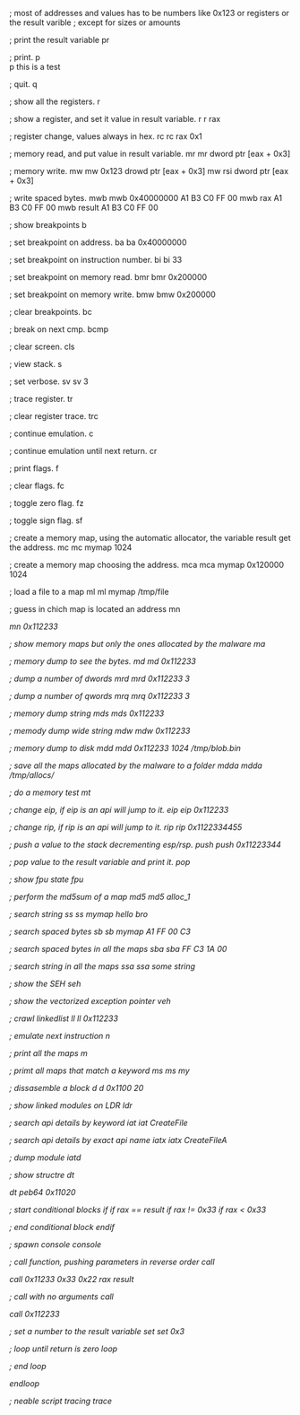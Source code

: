 ; most of addresses and values has to be numbers like 0x123 or registers or the result varible
; except for sizes or amounts


; print the result variable
pr

; print.
p <message>    
p this is a test

; quit.
q

; show all the registers.
r

; show a register, and set it value in result variable.
r <reg>
r rax

; register change, values always in hex.
rc <reg> <value>
rc rax 0x1

; memory read, and put value in result variable.
mr <operand>
mr dword ptr [eax + 0x3]

; memory write.
mw <value> <operand>
mw 0x123 drowd ptr [eax + 0x3]
mw rsi dword ptr [eax + 0x3]

; write spaced bytes.
mwb <addr> <bytes>
mwb 0x40000000 A1 B3 C0 FF 00
mwb rax A1 B3 C0 FF 00
mwb result A1 B3 C0 FF 00

; show breakpoints 
b

; set breakpoint on address.
ba <addr>
ba 0x40000000

; set breakpoint on instruction number.
bi <num>
bi 33

; set breakpoint on memory read.
bmr <addr>
bmr 0x200000

; set breakpoint on memory write.
bmw <addr>
bmw 0x200000

; clear breakpoints.
bc

; break on next cmp.
bcmp

; clear screen.
cls

; view stack.
s

; set verbose.
sv <num>
sv 3

; trace register.
tr <reg>

; clear register trace.
trc

; continue emulation.
c

; continue emulation until next return.
cr

; print flags.
f

; clear flags.
fc

; toggle zero flag.
fz

; toggle sign flag.
sf

; create a memory map, using the automatic allocator, the variable result get the address.
mc <mapname> <size>
mc mymap 1024

; create a memory map choosing the address.
mca <mapname> <addr> <size>
mca mymap 0x120000 1024

; load a file to a map
ml <mapname> <filename>
ml mymap /tmp/file

; guess in chich map is located an address
mn <address>
mn 0x112233

; show memory maps but only the ones allocated by the malware
ma

; memory dump to see the bytes.
md <addr>
md 0x112233

; dump a number of dwords
mrd <addr> <number>
mrd 0x112233 3

; dump a number of qwords
mrq <addr> <number>
mrq 0x112233 3

; memory dump string
mds <addr>
mds 0x112233

; memody dump wide string
mdw <addr>
mdw 0x112233

; memory dump to disk
mdd <addr> <sz> <filename>
mdd 0x112233 1024 /tmp/blob.bin

; save all the maps allocated by the malware to a folder
mdda <folder>
mdda /tmp/allocs/

; do a memory test
mt

; change eip, if eip is an api will jump to it.
eip <addr>
eip 0x112233


; change rip, if rip is an api will jump to it.
rip <addr>
rip 0x1122334455


; push a value to the stack decrementing esp/rsp.
push <hexvalue>
push 0x11223344

; pop value to the result variable and print it.
pop

; show fpu state
fpu

; perform the md5sum of a map
md5 <mapname>
md5 alloc_1

; search string
ss <mapname> <string>
ss mymap hello bro

; search spaced bytes
sb <mapname> <spaced bytes>
sb mymap A1 FF 00 C3

; search spaced bytes in all the maps
sba <spaced bytes>
sba FF C3 1A 00

; search string in all the maps
ssa <string>
ssa some string

; show the SEH
seh

; show the vectorized exception pointer
veh

; crawl linkedlist
ll <addr>
ll 0x112233

; emulate next instruction
n

; print all the maps
m

; primt all maps that match a keyword
ms <keyword>
ms my

; dissasemble a block
d <addr> <sz>
d 0x1100 20

; show linked modules on LDR
ldr

; search api details by keyword
iat <keyword>
iat CreateFile

; search api details by exact api name
iatx <apiname>
iatx CreateFileA

; dump module
iatd

; show structre 
dt <structure> <address>
dt peb64 0x11020

; start conditional blocks
if <condition>
if rax == result
if rax != 0x33
if rax < 0x33

; end conditional block
endif

; spawn console
console

; call function, pushing parameters in reverse order
call <address> <params>
call 0x11233 0x33 0x22 rax result

; call with no arguments
call <address>
call 0x112233

; set a number to the result variable
set <hexnum>
set 0x3

; loop until return is zero
loop 

; end loop

endloop

; neable script tracing
trace


